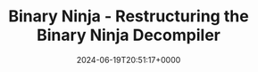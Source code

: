 ---
title: Binary Ninja - Restructuring the Binary Ninja Decompiler
slug: 20240619T205117
date: 2024-06-19T20:51:17+0000
params:
  url: https://binary.ninja/2024/06/19/restructuring-the-decompiler.html
tags:
- decompilation
---